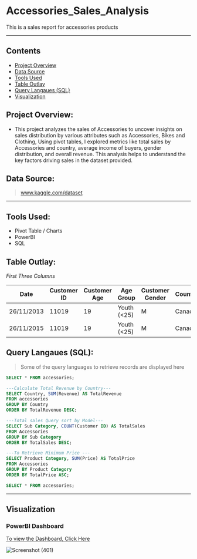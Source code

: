 # Accessories_Sales_Analysis
This is a sales report for accessories products

---
## Contents
+ [Project Overview](#ProjectOverview)
+ [Data Source](#DataSource)
+ [Tools Used](#ToolsUsed])
+ [Table Outlay](#TableOutlay)
+ [Query Langaues (SQL)](#QueryLangaues (SQL))
+ [Visualization](#Visualization)


## Project Overview:
+ This project analyzes the sales of Accessories to uncover insights on sales distribution by various attributes such as Accessories, Bikes and Clothing, Using pivot tables, I explored metrics like total sales by Accessories and country, average income of buyers, gender distribution, and overall revenue. This analysis helps to understand the key factors driving sales in the dataset provided.


## Data Source: 
> www.kaggle.com/dataset

---

## Tools Used:
- Pivot Table / Charts
- PowerBI
- SQL

## Table Outlay: 
_First Three Columns_

| Date |	Customer ID	|Customer Age|	Age Group|	Customer Gender|	Country|	State	|Product Category	|Sub Category	|Product|	Frame Size|	Order Quantity|	Unit Cost	|Unit Price|	Cost|	Revenue|	Profit|
|-----|-----|-----|------|-----|-----|-----|------|-----|-----|-----|------|-----|-----|-----|------|------|
|26/11/2013|	11019|	19	|Youth (<25)|	M|	Canada|	British Columbia|	Accessories|	Bike Racks|	Hitch Rack| - 4-Bike|		8	|45	|120|	360	|950|	590|
|26/11/2015|	11019|	19|	Youth (<25)	|M	|Canada|	British Columbia|	Accessories|	Bike Racks|	Hitch Rack |- 4-Bike|		8|	45|	120	|360|	950	|590|

## Query Langaues (SQL):
> Some of the query languages to retrieve records are displayed here
```sql
SELECT * FROM accessories;
```
```sql
---Calculate Total Revenue by Country---
SELECT Country, SUM(Revenue) AS TotalRevenue
FROM accessories
GROUP BY Country
ORDER BY TotalRevenue DESC;
```

```sql
---Total sales Query sort by Model---
SELECT Sub Category, COUNT(Customer ID) AS TotalSales
FROM Accessories
GROUP BY Sub Category
ORDER BY TotalSales DESC;

```

```sql
---To Retrieve Minimum Price ---
SELECT Product Category, SUM(Price) AS TotalPrice
FROM Accessories
GROUP BY Product Category
ORDER BY TotalPrice ASC;
```
```sql
SELECT * FROM accessories;
```
---

## Visualization
### PowerBI Dashboard
[To view the Dashboard, Click Here](https://ibb.co/LzQbQYMW)


![Screenshot (401)](https://github.com/user-attachments/assets/3c015597-1a14-4ebc-b238-0f9970e7ccfa)








